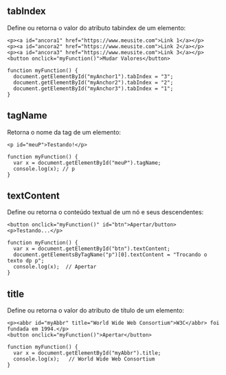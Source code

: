 ## tabIndex
Define ou retorna o valor do atributo tabindex de um elemento:

    <p><a id="ancora1" href="https://www.meusite.com">Link 1</a></p>
    <p><a id="ancora2" href="https://www.meusite.com">Link 2</a></p>
    <p><a id="ancora3" href="https://www.meusite.com">Link 3</a></p>
    <button onclick="myFunction()">Mudar Valores</button>
    
    function myFunction() {
      document.getElementById("myAnchor1").tabIndex = "3";
      document.getElementById("myAnchor2").tabIndex = "2";
      document.getElementById("myAnchor3").tabIndex = "1";
    }

## tagName
Retorna o nome da tag de um elemento:

    <p id="meuP">Testando!</p>

    function myFunction() {
      var x = document.getElementById("meuP").tagName;
      console.log(x); // p
    }


## textContent
Define ou retorna o conteúdo textual de um nó e seus descendentes:
  
    <button onclick="myFunction()" id="btn">Apertar/button>
    <p>Testando...</p>
    
    function myFunction() {
      var x = document.getElementById("btn").textContent;
      document.getElementsByTagName("p")[0].textContent = "Trocando o texto dp p";
      console.log(x);  // Apertar
    }

## title
Define ou retorna o valor do atributo de título de um elemento:

    <p><abbr id="myAbbr" title="World Wide Web Consortium">W3C</abbr> foi fundada em 1994.</p>
    <button onclick="myFunction()">Apertar</button>
    
    function myFunction() {
      var x = document.getElementById("myAbbr").title;
      console.log(x);   // World Wide Web Consortium
    }
